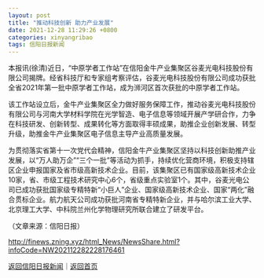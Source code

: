 ```yaml
---
layout: post
title: "推动科技创新 助力产业发展"
date: 2021-12-28 11:29:26 +0800
categories: xinyangribao
tags: 信阳日报新闻
---
```

<p>本报讯(徐清)近日，“中原学者工作站”在信阳金牛产业集聚区谷麦光电科技股份有限公司揭牌。经省科技厅和专家组考察评估，谷麦光电科技股份有限公司成功获批全省2021年第一批中原学者工作站，成为浉河区首次获批的中原学者工作站。</p>
 <p>该工作站设立后，金牛产业集聚区全力做好服务保障工作，推动谷麦光电科技股份有限公司与河南大学材料学院在光学智造、电子信息等领域开展产学研合作，力争在科技研发、创新转型、成果转化等方面取得丰硕成果，助推企业创新发展、转型升级，助推金牛产业集聚区电子信息主导产业高质量发展。</p>
 <p>为贯彻落实省第十一次党代会精神，信阳金牛产业集聚区坚持以科技创新助推产业发展，以“万人助万企”“三个一批”等活动为抓手，持续优化营商环境，积极支持辖区企业申报国家及省市级高新技术企业。目前，该集聚区已有国家级高新技术企业10家，省、市级工程技术研究中心6个，省级重点实验室1个。其中，谷麦光电公司已成功获批国家级专精特新“小巨人”企业、国家级高新技术企业、国家“两化”融合贯标企业。航力航天公司成功获批河南省专精特新企业，并与哈尔滨工业大学、北京理工大学、中科院兰州化学物理研究所联合建立了研发平台。</p><p class="em_media">（文章来源：信阳日报）</p>

<http://finews.zning.xyz/html_News/NewsShare.html?infoCode=NW202112282228176461>

[返回信阳日报新闻](//finews.withounder.com/category/xinyangribao.html)｜[返回首页](//finews.withounder.com/)